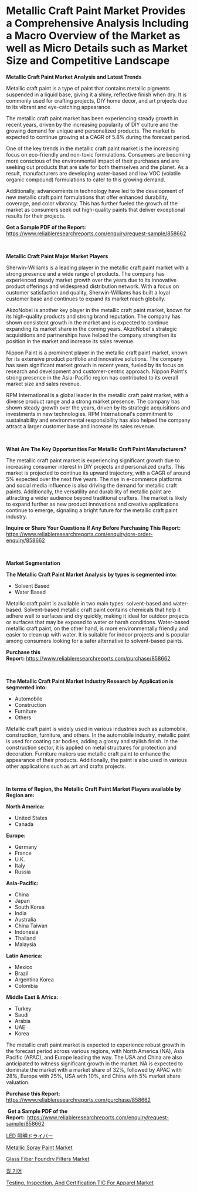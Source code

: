 <p><h1>Metallic Craft Paint Market Provides a Comprehensive Analysis Including a Macro Overview of the Market as well as Micro Details such as Market Size and Competitive Landscape</h1></p><p><strong>Metallic Craft Paint Market Analysis and Latest Trends</strong></p>
<p><p>Metallic craft paint is a type of paint that contains metallic pigments suspended in a liquid base, giving it a shiny, reflective finish when dry. It is commonly used for crafting projects, DIY home decor, and art projects due to its vibrant and eye-catching appearance.</p><p>The metallic craft paint market has been experiencing steady growth in recent years, driven by the increasing popularity of DIY culture and the growing demand for unique and personalized products. The market is expected to continue growing at a CAGR of 5.8% during the forecast period.</p><p>One of the key trends in the metallic craft paint market is the increasing focus on eco-friendly and non-toxic formulations. Consumers are becoming more conscious of the environmental impact of their purchases and are seeking out products that are safe for both themselves and the planet. As a result, manufacturers are developing water-based and low VOC (volatile organic compound) formulations to cater to this growing demand.</p><p>Additionally, advancements in technology have led to the development of new metallic craft paint formulations that offer enhanced durability, coverage, and color vibrancy. This has further fueled the growth of the market as consumers seek out high-quality paints that deliver exceptional results for their projects.</p></p>
<p><strong>Get a Sample PDF of the Report:&nbsp;</strong> <a href="https://www.reliableresearchreports.com/enquiry/request-sample/858662">https://www.reliableresearchreports.com/enquiry/request-sample/858662</a></p>
<p>&nbsp;</p>
<p><strong>Metallic Craft Paint Major Market Players</strong></p>
<p><p>Sherwin-Williams is a leading player in the metallic craft paint market with a strong presence and a wide range of products. The company has experienced steady market growth over the years due to its innovative product offerings and widespread distribution network. With a focus on customer satisfaction and quality, Sherwin-Williams has built a loyal customer base and continues to expand its market reach globally.</p><p>AkzoNobel is another key player in the metallic craft paint market, known for its high-quality products and strong brand reputation. The company has shown consistent growth in the market and is expected to continue expanding its market share in the coming years. AkzoNobel's strategic acquisitions and partnerships have helped the company strengthen its position in the market and increase its sales revenue.</p><p>Nippon Paint is a prominent player in the metallic craft paint market, known for its extensive product portfolio and innovative solutions. The company has seen significant market growth in recent years, fueled by its focus on research and development and customer-centric approach. Nippon Paint's strong presence in the Asia-Pacific region has contributed to its overall market size and sales revenue.</p><p>RPM International is a global leader in the metallic craft paint market, with a diverse product range and a strong market presence. The company has shown steady growth over the years, driven by its strategic acquisitions and investments in new technologies. RPM International's commitment to sustainability and environmental responsibility has also helped the company attract a larger customer base and increase its sales revenue.</p></p>
<p>&nbsp;</p>
<p><strong>What Are The Key Opportunities For Metallic Craft Paint Manufacturers?</strong></p>
<p><p>The metallic craft paint market is experiencing significant growth due to increasing consumer interest in DIY projects and personalized crafts. This market is projected to continue its upward trajectory, with a CAGR of around 5% expected over the next five years. The rise in e-commerce platforms and social media influence is also driving the demand for metallic craft paints. Additionally, the versatility and durability of metallic paint are attracting a wider audience beyond traditional crafters. The market is likely to expand further as new product innovations and creative applications continue to emerge, signaling a bright future for the metallic craft paint industry.</p></p>
<p><strong>Inquire or Share Your Questions If Any Before Purchasing This Report:</strong> <a href="https://www.reliableresearchreports.com/enquiry/pre-order-enquiry/858662">https://www.reliableresearchreports.com/enquiry/pre-order-enquiry/858662</a></p>
<p>&nbsp;</p>
<p><strong>Market Segmentation</strong></p>
<p><strong>The Metallic Craft Paint Market Analysis by types is segmented into:</strong></p>
<p><ul><li>Solvent Based</li><li>Water Based</li></ul></p>
<p><p>Metallic craft paint is available in two main types: solvent-based and water-based. Solvent-based metallic craft paint contains chemicals that help it adhere well to surfaces and dry quickly, making it ideal for outdoor projects or surfaces that may be exposed to water or harsh conditions. Water-based metallic craft paint, on the other hand, is more environmentally friendly and easier to clean up with water. It is suitable for indoor projects and is popular among consumers looking for a safer alternative to solvent-based paints.</p></p>
<p><strong>Purchase this Report:&nbsp;</strong><a href="https://www.reliableresearchreports.com/purchase/858662">https://www.reliableresearchreports.com/purchase/858662</a></p>
<p>&nbsp;</p>
<p><strong>The Metallic Craft Paint Market Industry Research by Application is segmented into:</strong></p>
<p><ul><li>Automobile</li><li>Construction</li><li>Furniture</li><li>Others</li></ul></p>
<p><p>Metallic craft paint is widely used in various industries such as automobile, construction, furniture, and others. In the automobile industry, metallic paint is used for coating car bodies, adding a glossy and stylish finish. In the construction sector, it is applied on metal structures for protection and decoration. Furniture makers use metallic craft paint to enhance the appearance of their products. Additionally, the paint is also used in various other applications such as art and crafts projects.</p></p>
<p>&nbsp;</p>
<p><strong>In terms of Region, the Metallic Craft Paint Market Players available by Region are:</strong></p>
<p>
    <p> <strong> North America: </strong>
        <ul>
            <li>United States</li>
            <li>Canada</li>
        </ul>
        </p> 
    <p> <strong> Europe: </strong>
        <ul>
            <li>Germany</li>
            <li>France</li>
            <li>U.K.</li>
            <li>Italy</li>
            <li>Russia</li>
        </ul>
        </p> 
    <p> <strong> Asia-Pacific: </strong>
        <ul>
            <li>China</li>
            <li>Japan</li>
            <li>South Korea</li>
            <li>India</li>
            <li>Australia</li>
            <li>China Taiwan</li>
            <li>Indonesia</li>
            <li>Thailand</li>
            <li>Malaysia</li>
        </ul>
        </p> 
    <p> <strong> Latin America: </strong>
        <ul>
            <li>Mexico</li>
            <li>Brazil</li>
            <li>Argentina Korea</li>
            <li>Colombia</li>
        </ul>
        </p> 
    <p> <strong> Middle East & Africa: </strong>
        <ul>
            <li>Turkey</li>
            <li>Saudi</li>
            <li>Arabia</li>
            <li>UAE</li>
            <li>Korea</li>
        </ul>
    </p>
    </p>
<p><p>The metallic craft paint market is expected to experience robust growth in the forecast period across various regions, with North America (NA), Asia Pacific (APAC), and Europe leading the way. The USA and China are also anticipated to witness significant growth in the market. NA is expected to dominate the market with a market share of 32%, followed by APAC with 28%, Europe with 25%, USA with 10%, and China with 5% market share valuation.</p></p>
<p><strong>Purchase this Report: </strong><a href="https://www.reliableresearchreports.com/purchase/858662">https://www.reliableresearchreports.com/purchase/858662</a></p>
<p>&nbsp;<strong>Get a Sample PDF of the Report:&nbsp;&nbsp;</strong><a href="https://www.reliableresearchreports.com/enquiry/request-sample/858662">https://www.reliableresearchreports.com/enquiry/request-sample/858662</a></p>
<p><strong></strong></p>
<p><p><a href="https://github.com/lrlmopnhwd79300/Market-Research-Report-List-1/blob/main/3214423190250.md">LED 照明ドライバー</a></p><p><a href="https://github.com/joannagoyvaerts/Market-Research-Report-List-1/blob/main/metallic-spray-paint-market.md">Metallic Spray Paint Market</a></p><p><a href="https://issuu.com/reportprime-2/docs/glass-fiber-foundry-filters-market-size-2030.pptx">Glass Fiber Foundry Filters Market</a></p><p><a href="https://github.com/akzkkws047661437/Market-Research-Report-List-1/blob/main/6921691190124.md">웜 기어</a></p><p><a href="https://issuu.com/reportprime-2/docs/testing-inspection-and-certificatio_1c66abaaa02f02">Testing, Inspection, And Certification TIC For Apparel Market</a></p></p>